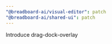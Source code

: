 ```yaml
---
"@breadboard-ai/visual-editor": patch
"@breadboard-ai/shared-ui": patch
---
```


Introduce drag-dock-overlay
